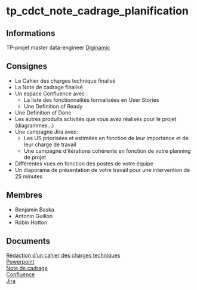 # tp_cdct_note_cadrage_planification

## Informations

TP-projet master data-engineer [Diginamic](https://www.diginamic.fr/)

## Consignes

- Le Cahier des charges technique finalisé
- La Note de cadrage finalisé
- Un espace Confluence avec :
  - La liste des fonctionnalités formalisées en User Stories
  - Une Definition of Ready
- Une Definition of Done
- Les autres produits activités que vous avez réalisés pour le projet (diagrammes...)
- Une campagne Jira avec:
  - Les US priorisées et estimées en fonction de leur importance et de leur charge de travail
  - Une campagne d'itérations cohérente en fonction de votre planning de projet
- Différentes vues en fonction des postes de votre équipe
- Un diaporama de présentation de votre travail pour une intervention de 25 minutes

## Membres

- Benjamin Baska
- Antonin Guillon
- Robin Hotton

## Documents

[Rédaction d’un cahier des charges techniques](https://docs.google.com/document/d/19SlPSv8n1vS7T-F088C2O5rBQ__sM5fp/edit)  
[Powerpoint](https://docs.google.com/presentation/d/1CoQ53IiTQDcbEge5PSUXg1-7OtTzL8ToXrMx-GfoYJc/edit#slide=id.p)  
[Note de cadrage](https://docs.google.com/document/d/1khWXlbSuFpijbEvAYFVgz6FObT0yYBpIJxjNxSDSU1I/edit#heading=h.hgqopsu7wovc)  
[Confluence](https://diginamic-cp.atlassian.net/wiki/spaces/BASKAGUILL/overview?homepageId=9306894)  
[Jira](https://diginamic-cp.atlassian.net/jira/software/c/projects/BGH/boards/171/backlog?view=detail&selectedIssue=BGH-5&versions=visible&epics=visible&issueLimit=100&selectedEpic=BGH-1)  
